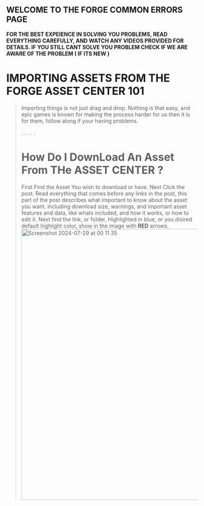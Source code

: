 ## WELCOME TO THE FORGE COMMON ERRORS PAGE
**FOR THE BEST EXPEIENCE IN SOLVING YOU PROBLEMS, READ EVERYTHING CAREFULLY, AND WATCH ANY VIDEOS PROVIDED FOR DETAILS. IF YOU STILL CANT SOLVE YOU PROBLEM CHECK IF WE ARE AWARE OF THE PROBLEM ( IF ITS NEW )**



# IMPORTING ASSETS FROM THE FORGE ASSET CENTER 101
> Importing things is not just drag and drop. Nothing is that easy, and epic games is known for making the process harder for us then it is for them, follow along if your having problems.
>
> .
> .
> .
> .
> .
> # How Do I DownLoad An Asset From THe ASSET CENTER ?
> First Find the Asset You wish to download or have. Next Click the post.
> Read everything that comes before any links in the post, this part of the post describes what important to know about the asset you want. including download size, warnings, and important asset features and data, like whats included, and how it works, or how to edit it.
> Next find the link, or folder, Highlighted in blue, or you disired default highlight color, show in the image with **RED** arrows. <img width="713" alt="Screenshot 2024-07-29 at 00 11 35" src="https://github.com/user-attachments/assets/52b03065-d73c-4841-8efc-5843be1a841c">































